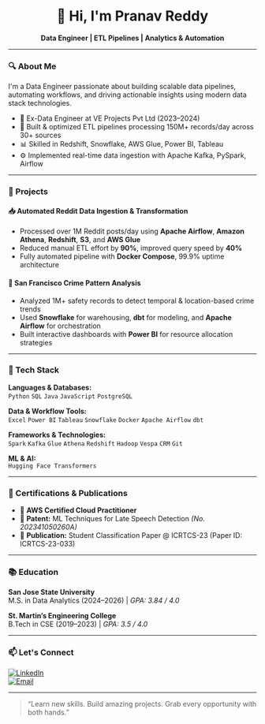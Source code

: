 <h1 align="center">👋 Hi, I'm Pranav Reddy</h1>

<p align="center">
  <b>Data Engineer | ETL Pipelines | Analytics & Automation</b>
</p>

---

### 🔍 About Me

I'm a Data Engineer passionate about building scalable data pipelines, automating workflows, and driving actionable insights using modern data stack technologies.

- 💼 Ex-Data Engineer at VE Projects Pvt Ltd (2023–2024)
- 🔁 Built & optimized ETL pipelines processing 150M+ records/day across 30+ sources
- 📊 Skilled in Redshift, Snowflake, AWS Glue, Power BI, Tableau
- ⚙️ Implemented real-time data ingestion with Apache Kafka, PySpark, Airflow

---

### 🚀 Projects

#### 📥 Automated Reddit Data Ingestion & Transformation  
- Processed over 1M Reddit posts/day using **Apache Airflow**, **Amazon Athena**, **Redshift**, **S3**, and **AWS Glue**  
- Reduced manual ETL effort by **90%**, improved query speed by **40%**  
- Fully automated pipeline with **Docker Compose**, 99.9% uptime architecture

#### 🚦 San Francisco Crime Pattern Analysis  
- Analyzed 1M+ safety records to detect temporal & location-based crime trends  
- Used **Snowflake** for warehousing, **dbt** for modeling, and **Apache Airflow** for orchestration  
- Built interactive dashboards with **Power BI** for resource allocation strategies

---

### 🧠 Tech Stack

**Languages & Databases:**  
`Python` `SQL` `Java` `JavaScript` `PostgreSQL`

**Data & Workflow Tools:**  
`Excel` `Power BI` `Tableau` `Snowflake` `Docker` `Apache Airflow` `dbt`

**Frameworks & Technologies:**  
`Spark` `Kafka` `Glue` `Athena` `Redshift` `Hadoop` `Vespa` `CRM` `Git`

**ML & AI:**  
`Hugging Face Transformers`

---

### 📜 Certifications & Publications

- 🏅 **AWS Certified Cloud Practitioner**  
- 🧠 **Patent:** ML Techniques for Late Speech Detection *(No. 202341050260A)*  
- 📄 **Publication:** Student Classification Paper @ ICRTCS-23 (Paper ID: ICRTCS-23-033)

---

### 📚 Education

**San Jose State University**  
M.S. in Data Analytics (2024–2026) | *GPA: 3.84 / 4.0*

**St. Martin’s Engineering College**  
B.Tech in CSE (2019–2023) | *GPA: 3.5 / 4.0*

---

### 📫 Let's Connect

[![LinkedIn](https://img.shields.io/badge/LinkedIn-blue?logo=linkedin)](https://linkedin.com/in/pranavreddygaddam)  
[![Email](https://img.shields.io/badge/Gmail-red?logo=gmail)](mailto:your.email@gmail.com)  

---

> “Learn new skills. Build amazing projects. Grab every opportunity with both hands.”

